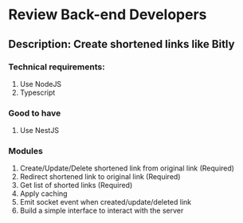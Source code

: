 # Review Back-end Developers
## Description: Create shortened links like Bitly
### Technical requirements:
1. Use NodeJS
2. Typescript
### Good to have
1. Use NestJS
### Modules
1. Create/Update/Delete shortened link from original link (Required)
2. Redirect shortened link to original link (Required)
3. Get list of shorted links (Required)
4. Apply caching
5. Emit socket event when created/update/deleted link
6. Build a simple interface to interact with the server
